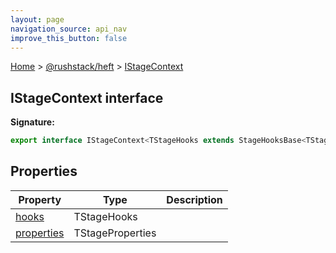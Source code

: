 ```yaml
---
layout: page
navigation_source: api_nav
improve_this_button: false
---
```



[Home](./index.md) &gt; [@rushstack/heft](./heft.md) &gt; [IStageContext](./heft.istagecontext.md)

## IStageContext interface


<b>Signature:</b>

```typescript
export interface IStageContext<TStageHooks extends StageHooksBase<TStageProperties>, TStageProperties extends object>
```

## Properties

|  Property | Type | Description |
|  --- | --- | --- |
|  [hooks](./heft.istagecontext.hooks.md) | TStageHooks |  |
|  [properties](./heft.istagecontext.properties.md) | TStageProperties |  |
